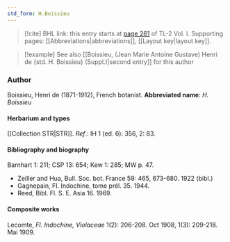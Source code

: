 ```yaml
---
std_form: H.Boissieu
---
```


> [!cite] BHL link: this entry starts at [page 261](https://www.biodiversitylibrary.org/page/33120392) of TL-2 Vol. I.
> Supporting pages: [[Abbreviations|abbreviations]], [[Layout key|layout key]].

> [!example] See also [[Boissieu, (Jean Marie Antoine Gustave) Henri de {std. H. Boissieu} (Suppl.)|second entry]] for this author

### Author

Boissieu, Henri de (1871-1912), French botanist. 
**Abbreviated name**: *H. Boissieu*

#### Herbarium and types

[[Collection STR|STR]].
*Ref*.: IH 1 (ed. 6): 356, 2: 83.

#### Bibliography and biography

Barnhart 1: 211; CSP 13: 654; Kew 1: 285; MW p. 47.
- Zeiller and Hua, Bull. Soc. bot. France 59: 465, 673-680. 1922 (bibl.)
- Gagnepain, FI. Indochine, tome prél. 35. 1944.
- Reed, Bibl. Fl. S. E. Asia 16. 1969.

#### Composite works

Lecomte, *Fl. Indochine, Violaceae* 1(2): 206-208. Oct 1908, 1(3): 209-218. Mai 1909.

